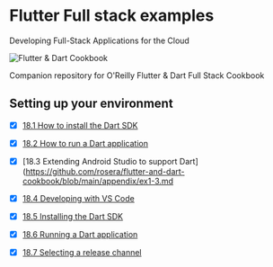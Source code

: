 # Flutter Full stack examples

Developing Full-Stack Applications for the Cloud

![Flutter & Dart Cookbook](https://github.com/rosera/flutter-and-dart-cookbook/blob/main/images/flutter-dart-cookbook-sml.png "Flutter & Dart Cookbook")

Companion repository for O'Reilly Flutter & Dart Full Stack Cookbook

## Setting up your environment 
 
- [x] [18.1 How to install the Dart SDK](http://github.com/rosera/flutter-and-dart-cookbook/blob/main/appendix/ex1-1.md)
- [x] [18.2 How to run a Dart application](http://github.com/rosera/flutter-and-dart-cookbook/blob/main/appendix/ex1-2.md)
- [x] [18.3 Extending Android Studio to support Dart](https://github.com/rosera/flutter-and-dart-cookbook/blob/main/appendix/ex1-3.md
- [x] [18.4 Developing with VS Code](http://github.com/rosera/flutter-and-dart-cookbook/blob/main/appendix/ex1-4.md)
- [x] [18.5 Installing the Dart SDK](http://github.com/rosera/flutter-and-dart-cookbook/blob/main/appendix/ex1-5.md)
- [x] [18.6 Running a Dart application](http://github.com/rosera/flutter-and-dart-cookbook/blob/main/appendix/ex1-6.md)
- [x] [18.7 Selecting a release channel](http://github.com/rosera/flutter-and-dart-cookbook/blob/main/appendix/ex1-7.md)


